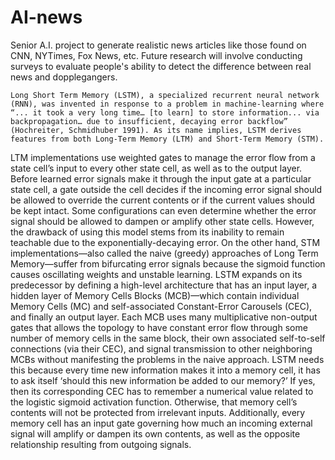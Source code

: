 # AI-news
Senior A.I. project to generate realistic news articles like those found on CNN, NYTimes, Fox News, etc. Future research will involve conducting surveys to evaluate people's ability to detect the difference between real news and dopplegangers.

	Long Short Term Memory (LSTM), a specialized recurrent neural network (RNN), was invented in response to a problem in machine-learning where “... it took a very long time… [to learn] to store information... via backpropagation… due to insufficient, decaying error backflow” (Hochreiter, Schmidhuber 1991). As its name implies, LSTM derives features from both Long-Term Memory (LTM) and Short-Term Memory (STM). 
LTM implementations use weighted gates to manage the error flow from a state cell’s input to every other state cell, as well as to the output layer. Before learned error signals make it through the input gate at a particular state cell, a gate outside the cell decides if the incoming error signal should be allowed to override the current contents or if the current values should be kept intact. Some configurations can even determine whether the error signal should be allowed to dampen or amplify other state cells. However, the drawback of using this model stems from its inability to remain teachable due to the exponentially-decaying error.
	On the other hand, STM implementations—also called the naive (greedy) approaches of Long Term Memory—suffer from bifurcating error signals because the sigmoid function causes oscillating weights and unstable learning.
LSTM expands on its predecessor by defining a high-level architecture that has an input layer, a hidden layer of Memory Cells Blocks (MCB)—which contain individual Memory Cells (MC) and self-associated Constant-Error Carousels (CEC), and finally an output layer. Each MCB uses many multiplicative non-output gates that allows the topology to have constant error flow through some number of memory cells in the same block, their own associated self-to-self connections (via their CEC), and signal transmission to other neighboring MCBs without manifesting the problems in the naive approach. LSTM needs this because every time new information makes it into a memory cell, it has to ask itself ‘should this new information be added to our memory?’ If yes, then its corresponding CEC has to remember a numerical value related to the logistic sigmoid activation function. Otherwise, that memory cell’s contents will not be protected from irrelevant inputs. Additionally, every memory cell has an input gate governing how much an incoming external signal will amplify or dampen its own contents, as well as the opposite relationship resulting from outgoing signals.
